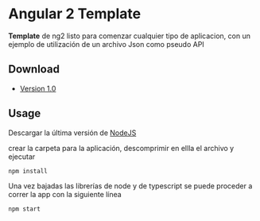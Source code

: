 Angular 2 Template
======
**Template** de ng2 listo para comenzar cualquier tipo de aplicacion, con un ejemplo de utilización de un archivo Json como pseudo API



## Download
* [Version 1.0](https://github.com/gabrielsule/angular2template/archive/master.zip)

## Usage
Descargar la última versión de [NodeJS](https://nodejs.org)

crear la carpeta para la aplicación, descomprimir en ellla el archivo y ejecutar

```npm install```

Una vez bajadas las librerías de node y de typescript se puede proceder a correr la app con la siguiente línea

```npm start```